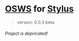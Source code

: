 # [OSWS](https://github.com/OSWS) for [Stylus](http://learnboost.github.io/stylus/)
> version: 0.0.3 beta

###### Project is depricated!
